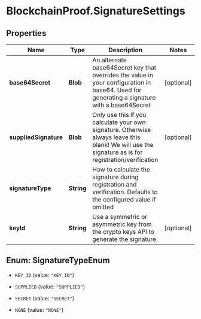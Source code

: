 # BlockchainProof.SignatureSettings

## Properties
Name | Type | Description | Notes
------------ | ------------- | ------------- | -------------
**base64Secret** | **Blob** | An alternate base64Secret key that overrides the value in your configuration in base64. Used for generating a signature with a base64Secret | [optional] 
**suppliedSignature** | **Blob** | Only use this if you calculate your own signature. Otherwise always leave this blank! We will use the signature as is for registration/verification | [optional] 
**signatureType** | **String** | How to calculate the signature during registration and verification. Defaults to the configured value if omitted | 
**keyId** | **String** | Use a symmetric or asymmetric key from the crypto keys API to generate the signature. | [optional] 


<a name="SignatureTypeEnum"></a>
## Enum: SignatureTypeEnum


* `KEY_ID` (value: `"KEY_ID"`)

* `SUPPLIED` (value: `"SUPPLIED"`)

* `SECRET` (value: `"SECRET"`)

* `NONE` (value: `"NONE"`)




